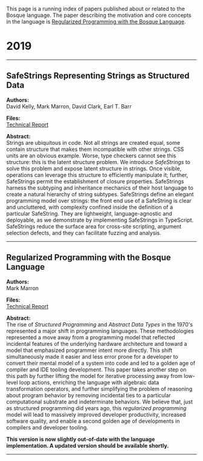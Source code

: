 This page is a running index of papers published about or related to the Bosque language. The paper describing the motivation and core concepts in the language is [Regularized Programming with the Bosque Language](#Regularized-Programming).

# 2019

---

## <a name="SafeStrings"></a> SafeStrings Representing Strings as Structured Data
**Authors:**\
David Kelly, Mark Marron, David Clark, Earl T. Barr

**Files:**\
[Technical Report](https://arxiv.org/pdf/1904.11254.pdf)

**Abstract:**\
Strings are ubiquitous in code. Not all strings are created equal, some contain structure that makes them incompatible with other strings. CSS units are an obvious example. Worse, type checkers cannot see this structure: this is the latent structure problem. We introduce _SafeStrings_ to solve this problem and expose latent structure in strings. Once visible, operations can leverage this structure to efficiently manipulate it; further, SafeStrings permit the establishment of closure properties. SafeStrings harness the subtyping and inheritance mechanics of their host language to create a natural hierarchy of string subtypes. SafeStrings define an elegant programming model over strings: the front end use of a SafeString is clear and uncluttered, with complexity confined inside the definition of a particular SafeString. They are lightweight, language-agnostic and deployable, as we demonstrate by implementing SafeStrings in TypeScript. SafeStrings reduce the surface area for cross-site scripting, argument selection defects, and they can facilitate fuzzing and analysis.

---

## <a name="Regularized-Programming"></a> Regularized Programming with the Bosque Language
**Authors:**\
Mark Marron

**Files:**\
[Technical Report](https://www.microsoft.com/en-us/research/publication/regularized-programming-with-the-bosque-language/)

**Abstract:**\
The rise of _Structured Programming_ and _Abstract Data Types_ in the 1970's represented a major shift in programming languages. These methodologies represented a move away from a programming model that reflected incidental features of the underlying hardware architecture and toward a model that emphasized programmer intent more directly. This shift simultaneously made it easier and less error prone for a developer to convert their mental model of a system into code and led to a golden age of compiler and IDE tooling development. This paper takes another step on this path by further lifting the model for iterative processing away from low-level loop actions, enriching the language with algebraic data transformation operators, and further simplifying the problem of reasoning about program behavior by removing incidental ties to a particular computational substrate and indeterminate behaviors. We believe that, just as structured programming did years ago, this _regularized programming_ model will lead to massively improved developer productivity, increased software quality, and enable a second golden age of developments in compilers and developer tooling.

**This version is now slightly out-of-date with the language implementation. A updated version should be available shortly.**

---
